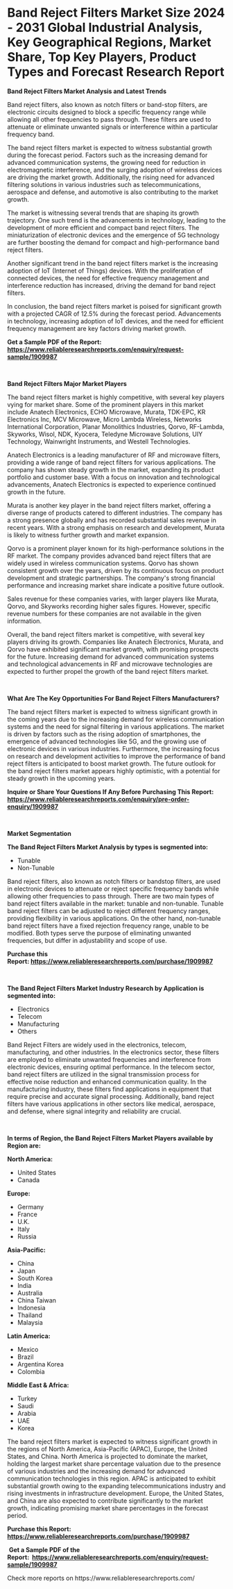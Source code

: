 <p><h1>Band Reject Filters Market Size 2024 - 2031 Global Industrial Analysis, Key Geographical Regions, Market Share, Top Key Players, Product Types and Forecast Research Report</h1></p><p><strong>Band Reject Filters Market Analysis and Latest Trends</strong></p>
<p><p>Band reject filters, also known as notch filters or band-stop filters, are electronic circuits designed to block a specific frequency range while allowing all other frequencies to pass through. These filters are used to attenuate or eliminate unwanted signals or interference within a particular frequency band.</p><p>The band reject filters market is expected to witness substantial growth during the forecast period. Factors such as the increasing demand for advanced communication systems, the growing need for reduction in electromagnetic interference, and the surging adoption of wireless devices are driving the market growth. Additionally, the rising need for advanced filtering solutions in various industries such as telecommunications, aerospace and defense, and automotive is also contributing to the market growth.</p><p>The market is witnessing several trends that are shaping its growth trajectory. One such trend is the advancements in technology, leading to the development of more efficient and compact band reject filters. The miniaturization of electronic devices and the emergence of 5G technology are further boosting the demand for compact and high-performance band reject filters.</p><p>Another significant trend in the band reject filters market is the increasing adoption of IoT (Internet of Things) devices. With the proliferation of connected devices, the need for effective frequency management and interference reduction has increased, driving the demand for band reject filters.</p><p>In conclusion, the band reject filters market is poised for significant growth with a projected CAGR of 12.5% during the forecast period. Advancements in technology, increasing adoption of IoT devices, and the need for efficient frequency management are key factors driving market growth.</p></p>
<p><strong>Get a Sample PDF of the Report:&nbsp; <a href="https://www.reliableresearchreports.com/enquiry/request-sample/1909987">https://www.reliableresearchreports.com/enquiry/request-sample/1909987</a></strong></p>
<p>&nbsp;</p>
<p><strong>Band Reject Filters Major Market Players</strong></p>
<p><p>The band reject filters market is highly competitive, with several key players vying for market share. Some of the prominent players in this market include Anatech Electronics, ECHO Microwave, Murata, TDK-EPC, KR Electronics Inc, MCV Microwave, Micro Lambda Wireless, Networks International Corporation, Planar Monolithics Industries, Qorvo, RF-Lambda, Skyworks, Wisol, NDK, Kyocera, Teledyne Microwave Solutions, UIY Technology, Wainwright Instruments, and Westell Technologies.</p><p>Anatech Electronics is a leading manufacturer of RF and microwave filters, providing a wide range of band reject filters for various applications. The company has shown steady growth in the market, expanding its product portfolio and customer base. With a focus on innovation and technological advancements, Anatech Electronics is expected to experience continued growth in the future.</p><p>Murata is another key player in the band reject filters market, offering a diverse range of products catered to different industries. The company has a strong presence globally and has recorded substantial sales revenue in recent years. With a strong emphasis on research and development, Murata is likely to witness further growth and market expansion.</p><p>Qorvo is a prominent player known for its high-performance solutions in the RF market. The company provides advanced band reject filters that are widely used in wireless communication systems. Qorvo has shown consistent growth over the years, driven by its continuous focus on product development and strategic partnerships. The company's strong financial performance and increasing market share indicate a positive future outlook.</p><p>Sales revenue for these companies varies, with larger players like Murata, Qorvo, and Skyworks recording higher sales figures. However, specific revenue numbers for these companies are not available in the given information.</p><p>Overall, the band reject filters market is competitive, with several key players driving its growth. Companies like Anatech Electronics, Murata, and Qorvo have exhibited significant market growth, with promising prospects for the future. Increasing demand for advanced communication systems and technological advancements in RF and microwave technologies are expected to further propel the growth of the band reject filters market.</p></p>
<p>&nbsp;</p>
<p><strong>What Are The Key Opportunities For Band Reject Filters Manufacturers?</strong></p>
<p><p>The band reject filters market is expected to witness significant growth in the coming years due to the increasing demand for wireless communication systems and the need for signal filtering in various applications. The market is driven by factors such as the rising adoption of smartphones, the emergence of advanced technologies like 5G, and the growing use of electronic devices in various industries. Furthermore, the increasing focus on research and development activities to improve the performance of band reject filters is anticipated to boost market growth. The future outlook for the band reject filters market appears highly optimistic, with a potential for steady growth in the upcoming years.</p></p>
<p><strong>Inquire or Share Your Questions If Any Before Purchasing This Report: <a href="https://www.reliableresearchreports.com/enquiry/pre-order-enquiry/1909987">https://www.reliableresearchreports.com/enquiry/pre-order-enquiry/1909987</a></strong></p>
<p>&nbsp;</p>
<p><strong>Market Segmentation</strong></p>
<p><strong>The Band Reject Filters Market Analysis by types is segmented into:</strong></p>
<p><ul><li>Tunable</li><li>Non-Tunable</li></ul></p>
<p><p>Band reject filters, also known as notch filters or bandstop filters, are used in electronic devices to attenuate or reject specific frequency bands while allowing other frequencies to pass through. There are two main types of band reject filters available in the market: tunable and non-tunable. Tunable band reject filters can be adjusted to reject different frequency ranges, providing flexibility in various applications. On the other hand, non-tunable band reject filters have a fixed rejection frequency range, unable to be modified. Both types serve the purpose of eliminating unwanted frequencies, but differ in adjustability and scope of use.</p></p>
<p><strong>Purchase this Report:&nbsp;<a href="https://www.reliableresearchreports.com/purchase/1909987">https://www.reliableresearchreports.com/purchase/1909987</a></strong></p>
<p>&nbsp;</p>
<p><strong>The Band Reject Filters Market Industry Research by Application is segmented into:</strong></p>
<p><ul><li>Electronics</li><li>Telecom</li><li>Manufacturing</li><li>Others</li></ul></p>
<p><p>Band Reject Filters are widely used in the electronics, telecom, manufacturing, and other industries. In the electronics sector, these filters are employed to eliminate unwanted frequencies and interference from electronic devices, ensuring optimal performance. In the telecom sector, band reject filters are utilized in the signal transmission process for effective noise reduction and enhanced communication quality. In the manufacturing industry, these filters find applications in equipment that require precise and accurate signal processing. Additionally, band reject filters have various applications in other sectors like medical, aerospace, and defense, where signal integrity and reliability are crucial.</p></p>
<p>&nbsp;</p>
<p><strong>In terms of Region, the Band Reject Filters Market Players available by Region are:</strong></p>
<p>
    <p> <strong> North America: </strong>
        <ul>
            <li>United States</li>
            <li>Canada</li>
        </ul>
        </p> 
    <p> <strong> Europe: </strong>
        <ul>
            <li>Germany</li>
            <li>France</li>
            <li>U.K.</li>
            <li>Italy</li>
            <li>Russia</li>
        </ul>
        </p> 
    <p> <strong> Asia-Pacific: </strong>
        <ul>
            <li>China</li>
            <li>Japan</li>
            <li>South Korea</li>
            <li>India</li>
            <li>Australia</li>
            <li>China Taiwan</li>
            <li>Indonesia</li>
            <li>Thailand</li>
            <li>Malaysia</li>
        </ul>
        </p> 
    <p> <strong> Latin America: </strong>
        <ul>
            <li>Mexico</li>
            <li>Brazil</li>
            <li>Argentina Korea</li>
            <li>Colombia</li>
        </ul>
        </p> 
    <p> <strong> Middle East & Africa: </strong>
        <ul>
            <li>Turkey</li>
            <li>Saudi</li>
            <li>Arabia</li>
            <li>UAE</li>
            <li>Korea</li>
        </ul>
    </p>
    </p>
<p><p>The band reject filters market is expected to witness significant growth in the regions of North America, Asia-Pacific (APAC), Europe, the United States, and China. North America is projected to dominate the market, holding the largest market share percentage valuation due to the presence of various industries and the increasing demand for advanced communication technologies in this region. APAC is anticipated to exhibit substantial growth owing to the expanding telecommunications industry and rising investments in infrastructure development. Europe, the United States, and China are also expected to contribute significantly to the market growth, indicating promising market share percentages in the forecast period.</p></p>
<p><strong>Purchase this Report: <a href="https://www.reliableresearchreports.com/purchase/1909987">https://www.reliableresearchreports.com/purchase/1909987</a></strong></p>
<p>&nbsp;<strong>Get a Sample PDF of the Report:&nbsp;&nbsp;<a href="https://www.reliableresearchreports.com/enquiry/request-sample/1909987">https://www.reliableresearchreports.com/enquiry/request-sample/1909987</a></strong></p>
<p><strong></strong></p>
<p>Check more reports on https://www.reliableresearchreports.com/</p>